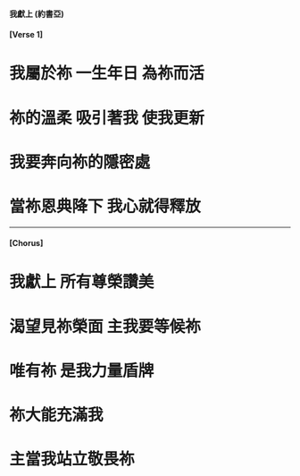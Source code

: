 #### 我獻上 (約書亞)

#### [Verse 1]
# 我屬於祢 一生年日 為祢而活
# 祢的溫柔 吸引著我 使我更新
# 我要奔向祢的隱密處
# 當祢恩典降下 我心就得釋放

---

#### [Chorus]
# 我獻上 所有尊榮讚美
# 渴望見祢榮面 主我要等候祢
# 唯有祢 是我力量盾牌
# 祢大能充滿我
# 主當我站立敬畏祢
